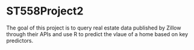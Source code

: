 # ST558Project2
The goal of this project is to query real estate data published by Zillow through their APIs and use R to predict the vlaue of a home based on key predictors. 
